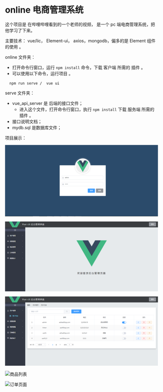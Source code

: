 # online 电商管理系统

这个项目是 在哔哩哔哩看到的一个老师的视频， 是一个 pc 端电商管理系统，把他学习了下来。



主要技术： vue/lic， Element-ui， axios，mongodb，偏多的是 Element 组件的使用 。



online 文件夹：
- 打开命令行窗口，运行 `npm install` 命令，下载 客户端 所需的 插件 。
- 可以使用以下命令，运行项目 。
```
  npm run serve /  vue ui
```


serve 文件夹： 
- vue_api_server 是 后端的接口文件；<br>
  - 进入这个文件，打开命令行窗口，执行 `npm install` 下载 服务端 所需的插件 。
- 接口说明文档；
- mydb.sql 是数据库文件；





项目展示：

![登录页面](.\md\登录页面.png)



![登录后页面](.\md\登录后页面.png)



![用户页面](.\md\用户页面.png)



![商品列表](H:\javascript\Vue.js\电商后台数据管理项目\Vue-CLI\online\md\商品列表.png)



![订单页面](H:\javascript\Vue.js\电商后台数据管理项目\Vue-CLI\online\md\订单页面.png)